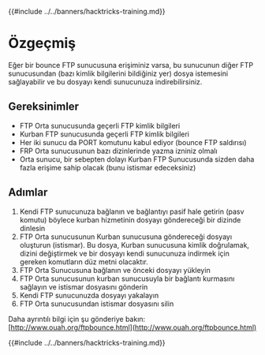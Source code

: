 {{#include ../../banners/hacktricks-training.md}}

# Özgeçmiş

Eğer bir bounce FTP sunucusuna erişiminiz varsa, bu sunucunun diğer FTP sunucusundan \(bazı kimlik bilgilerini bildiğiniz yer\) dosya istemesini sağlayabilir ve bu dosyayı kendi sunucunuza indirebilirsiniz.

## Gereksinimler

- FTP Orta sunucusunda geçerli FTP kimlik bilgileri
- Kurban FTP sunucusunda geçerli FTP kimlik bilgileri
- Her iki sunucu da PORT komutunu kabul ediyor \(bounce FTP saldırısı\)
- FRP Orta sunucusunun bazı dizinlerinde yazma izniniz olmalı
- Orta sunucu, bir sebepten dolayı Kurban FTP Sunucusunda sizden daha fazla erişime sahip olacak \(bunu istismar edeceksiniz\)

## Adımlar

1. Kendi FTP sunucunuza bağlanın ve bağlantıyı pasif hale getirin \(pasv komutu\) böylece kurban hizmetinin dosyayı göndereceği bir dizinde dinlesin
2. FTP Orta sunucusunun Kurban sunucusuna göndereceği dosyayı oluşturun \(istismar\). Bu dosya, Kurban sunucusuna kimlik doğrulamak, dizini değiştirmek ve bir dosyayı kendi sunucunuza indirmek için gereken komutların düz metni olacaktır.
3. FTP Orta Sunucusuna bağlanın ve önceki dosyayı yükleyin
4. FTP Orta sunucusunun kurban sunucusuyla bir bağlantı kurmasını sağlayın ve istismar dosyasını gönderin
5. Kendi FTP sunucunuzda dosyayı yakalayın
6. FTP Orta sunucusundan istismar dosyasını silin

Daha ayrıntılı bilgi için şu gönderiye bakın: [http://www.ouah.org/ftpbounce.html](http://www.ouah.org/ftpbounce.html)

{{#include ../../banners/hacktricks-training.md}}

